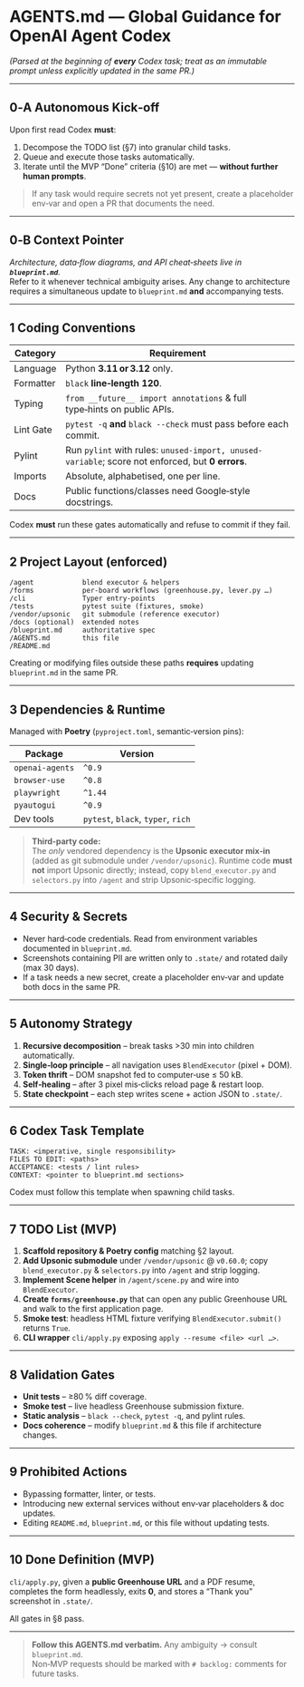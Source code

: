 # AGENTS.md — Global Guidance for OpenAI Agent Codex
*(Parsed at the beginning of **every** Codex task; treat as an immutable prompt unless explicitly updated in the same PR.)*

---

## 0‑A  Autonomous Kick‑off

Upon first read Codex **must**:

1. Decompose the TODO list (§7) into granular child tasks.  
2. Queue and execute those tasks automatically.  
3. Iterate until the MVP “Done” criteria (§10) are met — **without further human prompts**.

> If any task would require secrets not yet present, create a placeholder env‑var and open a PR that documents the need.

---

## 0‑B  Context Pointer

*Architecture, data‑flow diagrams, and API cheat‑sheets live in **`blueprint.md`**.*  
Refer to it whenever technical ambiguity arises.  Any change to architecture requires a simultaneous update to `blueprint.md` **and** accompanying tests.

---

## 1  Coding Conventions

| Category    | Requirement |
|-------------|-------------|
| Language    | Python **3.11 or 3.12** only. |
| Formatter   | `black` **line‑length 120**. |
| Typing      | `from __future__ import annotations` & full type‑hints on public APIs. |
| Lint Gate   | `pytest -q` **and** `black --check` must pass before each commit. |
| Pylint      | Run `pylint` with rules: `unused-import, unused-variable`; score not enforced, but **0 errors**. |
| Imports     | Absolute, alphabetised, one per line. |
| Docs        | Public functions/classes need Google‑style docstrings. |

Codex **must** run these gates automatically and refuse to commit if they fail.

---

## 2  Project Layout (enforced)

```
/agent            blend executor & helpers
/forms            per‑board workflows (greenhouse.py, lever.py …)
/cli              Typer entry‑points
/tests            pytest suite (fixtures, smoke)
/vendor/upsonic   git submodule (reference executor)
/docs (optional)  extended notes
/blueprint.md     authoritative spec
/AGENTS.md        this file
/README.md
```

Creating or modifying files outside these paths **requires** updating `blueprint.md` in the same PR.

---

## 3  Dependencies & Runtime

Managed with **Poetry** (`pyproject.toml`, semantic‑version pins):

| Package            | Version |
|--------------------|---------|
| `openai-agents`    | `^0.9` |
| `browser-use`      | `^0.8` |
| `playwright`       | `^1.44` |
| `pyautogui`        | `^0.9` |
| Dev tools          | `pytest`, `black`, `typer`, `rich` |

> **Third‑party code:**  
> The *only* vendored dependency is the **Upsonic executor mix‑in** (added as git submodule under `/vendor/upsonic`). Runtime code **must not** import Upsonic directly; instead, copy `blend_executor.py` and `selectors.py` into `/agent` and strip Upsonic‑specific logging.

---

## 4  Security & Secrets

* Never hard‑code credentials. Read from environment variables documented in `blueprint.md`.  
* Screenshots containing PII are written only to `.state/` and rotated daily (max 30 days).  
* If a task needs a new secret, create a placeholder env‑var and update both docs in the same PR.

---

## 5  Autonomy Strategy

1. **Recursive decomposition** – break tasks >30 min into children automatically.  
2. **Single‑loop principle** – all navigation uses `BlendExecutor` (pixel + DOM).  
3. **Token thrift** – DOM snapshot fed to computer‑use ≤ 50 kB.  
4. **Self‑healing** – after 3 pixel mis‑clicks reload page & restart loop.  
5. **State checkpoint** – each step writes scene + action JSON to `.state/`.

---

## 6  Codex Task Template

```
TASK: <imperative, single responsibility>
FILES TO EDIT: <paths>
ACCEPTANCE: <tests / lint rules>
CONTEXT: <pointer to blueprint.md sections>
```

Codex must follow this template when spawning child tasks.

---

## 7  TODO List (MVP)

1. **Scaffold repository & Poetry config** matching §2 layout.  
2. **Add Upsonic submodule** under `/vendor/upsonic` @ `v0.60.0`; copy `blend_executor.py` & `selectors.py` into `/agent` and strip logging.  
3. **Implement Scene helper** in `/agent/scene.py` and wire into `BlendExecutor`.  
4. **Create `forms/greenhouse.py`** that can open any public Greenhouse URL and walk to the first application page.  
5. **Smoke test**: headless HTML fixture verifying `BlendExecutor.submit()` returns `True`.  
6. **CLI wrapper** `cli/apply.py` exposing `apply --resume <file> <url …>`.

---

## 8  Validation Gates

* **Unit tests** – ≥80 % diff coverage.  
* **Smoke test** – live headless Greenhouse submission fixture.  
* **Static analysis** – `black --check`, `pytest -q`, and pylint rules.  
* **Docs coherence** – modify `blueprint.md` & this file if architecture changes.

---

## 9  Prohibited Actions

* Bypassing formatter, linter, or tests.  
* Introducing new external services without env‑var placeholders & doc updates.  
* Editing `README.md`, `blueprint.md`, or this file without updating tests.

---

## 10  Done Definition (MVP)

`cli/apply.py`, given a **public Greenhouse URL** and a PDF resume, completes the form headlessly, exits **0**, and stores a “Thank you” screenshot in `.state/`.

All gates in §8 pass.

---

> **Follow this AGENTS.md verbatim.**  Any ambiguity → consult `blueprint.md`.  
> Non‑MVP requests should be marked with `# backlog:` comments for future tasks.
